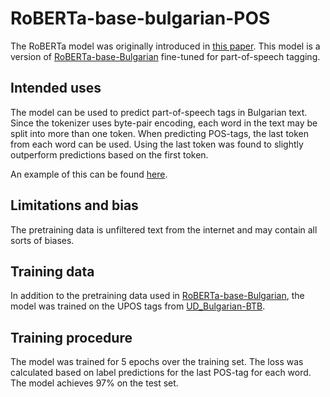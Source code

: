 # RoBERTa-base-bulgarian-POS

The RoBERTa model was originally introduced in [this paper](https://arxiv.org/abs/1907.11692). This model is a version of [RoBERTa-base-Bulgarian](https://huggingface.co/iarfmoose/roberta-base-bulgarian) fine-tuned for part-of-speech tagging.

## Intended uses

The model can be used to predict part-of-speech tags in Bulgarian text. Since the tokenizer uses byte-pair encoding, each word in the text may be split into more than one token. When predicting POS-tags, the last token from each word can be used. Using the last token was found to slightly outperform predictions based on the first token.

An example of this can be found [here](https://github.com/iarfmoose/bulgarian-nlp/blob/master/models/postagger.py).

## Limitations and bias

The pretraining data is unfiltered text from the internet and may contain all sorts of biases.

## Training data

In addition to the pretraining data used in [RoBERTa-base-Bulgarian]([RoBERTa-base-Bulgarian](https://huggingface.co/iarfmoose/roberta-base-bulgarian)), the model was trained on the UPOS tags from [UD_Bulgarian-BTB](https://github.com/UniversalDependencies/UD_Bulgarian-BTB).

## Training procedure

The model was trained for 5 epochs over the training set. The loss was calculated based on label predictions for the last POS-tag for each word. The model achieves 97% on the test set.
